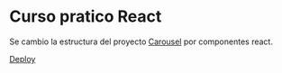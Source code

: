 # Curso pratico React

Se cambio la estructura del proyecto [Carousel](https://github.com/isabelajs/carrusel) por componentes react.

[Deploy](https://isabelajs.github.io/plazti-react-practico/)